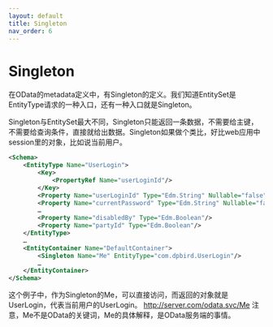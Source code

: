 ```yaml
---
layout: default
title: Singleton
nav_order: 6
---
```


# Singleton

在OData的metadata定义中，有Singleton的定义。我们知道EntitySet是EntityType请求的一种入口，还有一种入口就是Singleton。

Singleton与EntitySet最大不同，Singleton只能返回一条数据，不需要给主键，不需要给查询条件，直接就给出数据。Singleton如果做个类比，好比web应用中session里的对象，比如说当前用户。
```xml
<Schema>
    <EntityType Name="UserLogin">
        <Key>
            <PropertyRef Name="userLoginId"/>
        </Key>
        <Property Name="userLoginId" Type="Edm.String" Nullable="false"/>
        <Property Name="currentPassword" Type="Edm.String" Nullable="false"/>
        …
        <Property Name="disabledBy" Type="Edm.Boolean"/>
        <Property Name="partyId" Type="Edm.Boolean"/>
    </EntityType>
    …
    <EntityContainer Name="DefaultContainer">
        <Singleton Name="Me" EntityType="com.dpbird.UserLogin"/>
        …
    </EntityContainer>
</Schema>
```

这个例子中，作为Singleton的Me，可以直接访问，而返回的对象就是UserLogin，代表当前用户的UserLogin。
http://server.com/odata.svc/Me
注意，Me不是OData的关键词，Me的具体解释，是OData服务端的事情。